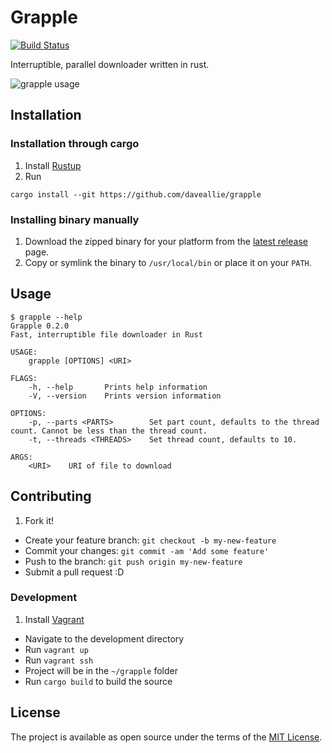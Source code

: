 # Grapple

[![Build Status](https://travis-ci.org/daveallie/grapple.svg?branch=master)](https://travis-ci.org/daveallie/grapple)

Interruptible, parallel downloader written in rust.

![grapple usage](docs/grapple.gif)

## Installation

### Installation through cargo

1. Install [Rustup](https://rustup.rs/)
2. Run
```
cargo install --git https://github.com/daveallie/grapple
```

### Installing binary manually

1. Download the zipped binary for your platform from the [latest release](https://github.com/daveallie/grapple/releases/latest) page.
2. Copy or symlink the binary to `/usr/local/bin` or place it on your `PATH`.

## Usage

```
$ grapple --help
Grapple 0.2.0
Fast, interruptible file downloader in Rust

USAGE:
    grapple [OPTIONS] <URI>

FLAGS:
    -h, --help       Prints help information
    -V, --version    Prints version information

OPTIONS:
    -p, --parts <PARTS>        Set part count, defaults to the thread count. Cannot be less than the thread count.
    -t, --threads <THREADS>    Set thread count, defaults to 10.

ARGS:
    <URI>    URI of file to download
```

## Contributing

1. Fork it!
- Create your feature branch: `git checkout -b my-new-feature`
- Commit your changes: `git commit -am 'Add some feature'`
- Push to the branch: `git push origin my-new-feature`
- Submit a pull request :D

### Development

1. Install [Vagrant](https://www.vagrantup.com/downloads.html)
- Navigate to the development directory
- Run `vagrant up`
- Run `vagrant ssh`
- Project will be in the `~/grapple` folder
- Run `cargo build` to build the source

## License

The project is available as open source under the terms of the [MIT License](http://opensource.org/licenses/MIT).
